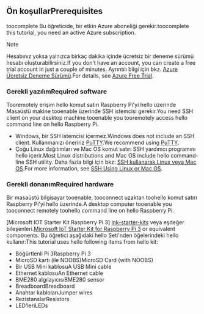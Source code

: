 ## <a name="prerequisites"></a><span data-ttu-id="9a6d6-101">Ön koşullar</span><span class="sxs-lookup"><span data-stu-id="9a6d6-101">Prerequisites</span></span>

<span data-ttu-id="9a6d6-102">toocomplete Bu öğreticide, bir etkin Azure aboneliği gerekir.</span><span class="sxs-lookup"><span data-stu-id="9a6d6-102">toocomplete this tutorial, you need an active Azure subscription.</span></span>

> [!NOTE]
> <span data-ttu-id="9a6d6-103">Hesabınız yoksa yalnızca birkaç dakika içinde ücretsiz bir deneme sürümü hesabı oluşturabilirsiniz.</span><span class="sxs-lookup"><span data-stu-id="9a6d6-103">If you don’t have an account, you can create a free trial account in just a couple of minutes.</span></span> <span data-ttu-id="9a6d6-104">Ayrıntılı bilgi için bkz. [Azure Ücretsiz Deneme Sürümü][lnk-free-trial].</span><span class="sxs-lookup"><span data-stu-id="9a6d6-104">For details, see [Azure Free Trial][lnk-free-trial].</span></span>

### <a name="required-software"></a><span data-ttu-id="9a6d6-105">Gerekli yazılım</span><span class="sxs-lookup"><span data-stu-id="9a6d6-105">Required software</span></span>

<span data-ttu-id="9a6d6-106">Tooremotely erişim hello komut satırı Raspberry Pi'yi hello üzerinde Masaüstü makine tooenable üzerinde SSH istemcisi gerekir.</span><span class="sxs-lookup"><span data-stu-id="9a6d6-106">You need SSH client on your desktop machine tooenable you tooremotely access hello command line on hello Raspberry Pi.</span></span>

- <span data-ttu-id="9a6d6-107">Windows, bir SSH istemcisi içermez.</span><span class="sxs-lookup"><span data-stu-id="9a6d6-107">Windows does not include an SSH client.</span></span> <span data-ttu-id="9a6d6-108">Kullanmanızı öneririz [PuTTY](http://www.putty.org/).</span><span class="sxs-lookup"><span data-stu-id="9a6d6-108">We recommend using [PuTTY](http://www.putty.org/).</span></span>
- <span data-ttu-id="9a6d6-109">Çoğu Linux dağıtımları ve Mac OS komut satırı SSH yardımcı programını hello içerir.</span><span class="sxs-lookup"><span data-stu-id="9a6d6-109">Most Linux distributions and Mac OS include hello command-line SSH utility.</span></span> <span data-ttu-id="9a6d6-110">Daha fazla bilgi için bkz: [SSH kullanarak Linux veya Mac OS](https://www.raspberrypi.org/documentation/remote-access/ssh/unix.md).</span><span class="sxs-lookup"><span data-stu-id="9a6d6-110">For more information, see [SSH Using Linux or Mac OS](https://www.raspberrypi.org/documentation/remote-access/ssh/unix.md).</span></span>

### <a name="required-hardware"></a><span data-ttu-id="9a6d6-111">Gerekli donanım</span><span class="sxs-lookup"><span data-stu-id="9a6d6-111">Required hardware</span></span>

<span data-ttu-id="9a6d6-112">Bir masaüstü bilgisayar tooenable, tooconnect uzaktan toohello komut satırı Raspberry Pi'yi hello üzerinde.</span><span class="sxs-lookup"><span data-stu-id="9a6d6-112">A desktop computer tooenable you tooconnect remotely toohello command line on hello Raspberry Pi.</span></span>

<span data-ttu-id="9a6d6-113">[Microsoft IOT Starter Kit Raspberry Pi 3] [ lnk-starter-kits] veya eşdeğer bileşenleri.</span><span class="sxs-lookup"><span data-stu-id="9a6d6-113">[Microsoft IoT Starter Kit for Raspberry Pi 3][lnk-starter-kits] or equivalent components.</span></span> <span data-ttu-id="9a6d6-114">Bu öğretici aşağıdaki hello Seti'nden öğelerindeki hello kullanır:</span><span class="sxs-lookup"><span data-stu-id="9a6d6-114">This tutorial uses hello following items from hello kit:</span></span>

- <span data-ttu-id="9a6d6-115">Böğürtlenli Pi 3</span><span class="sxs-lookup"><span data-stu-id="9a6d6-115">Raspberry Pi 3</span></span>
- <span data-ttu-id="9a6d6-116">MicroSD kartı (ile NOOBS)</span><span class="sxs-lookup"><span data-stu-id="9a6d6-116">MicroSD Card (with NOOBS)</span></span>
- <span data-ttu-id="9a6d6-117">Bir USB Mini kablosu</span><span class="sxs-lookup"><span data-stu-id="9a6d6-117">A USB Mini cable</span></span>
- <span data-ttu-id="9a6d6-118">Ethernet kablosu</span><span class="sxs-lookup"><span data-stu-id="9a6d6-118">An Ethernet cable</span></span>
- <span data-ttu-id="9a6d6-119">BME280 algılayıcısı</span><span class="sxs-lookup"><span data-stu-id="9a6d6-119">BME280 sensor</span></span>
- <span data-ttu-id="9a6d6-120">Breadboard</span><span class="sxs-lookup"><span data-stu-id="9a6d6-120">Breadboard</span></span>
- <span data-ttu-id="9a6d6-121">Anahtar kabloları</span><span class="sxs-lookup"><span data-stu-id="9a6d6-121">Jumper wires</span></span>
- <span data-ttu-id="9a6d6-122">Rezistanslar</span><span class="sxs-lookup"><span data-stu-id="9a6d6-122">Resistors</span></span>
- <span data-ttu-id="9a6d6-123">LED'leri</span><span class="sxs-lookup"><span data-stu-id="9a6d6-123">LEDs</span></span>

[lnk-starter-kits]: https://azure.microsoft.com/develop/iot/starter-kits/
[lnk-free-trial]: http://azure.microsoft.com/pricing/free-trial/